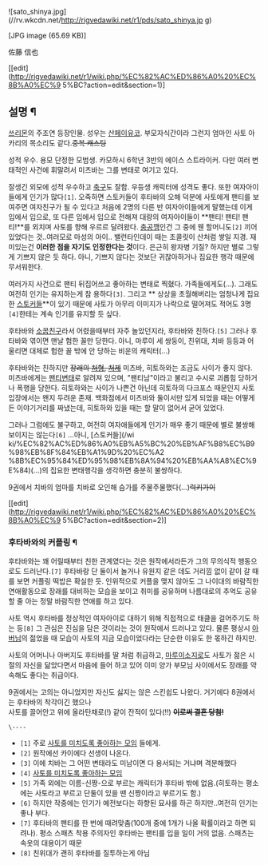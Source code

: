 ![sato_shinya.jpg](//rv.wkcdn.net/http://rigvedawiki.net/r1/pds/sato_shinya.jp
g)

[JPG image (65.69 KB)]

佐藤 信也

[[edit](http://rigvedawiki.net/r1/wiki.php/%EC%82%AC%ED%86%A0%20%EC%8B%A0%EC%9
5%BC?action=edit&section=1)]

## 설명 ¶

[쓰리몬](%EC%93%B0%EB%A6%AC%EB%AA%AC.md)의 주조연 등장인물. 성우는 [산페이유코](%EC%82%B0%ED%8E%98%EC%9D%B4%20%EC%9C%A0%EC%BD%94.md). 부모자식간이라 그런지 엄마인
사토 아카리의 목소리도 같다.<del>중복 캐스팅</del>

  

성적 우수. 용모 단정한 모범생. 카모하시 6학년 3반의 에이스 스트라이커. 다만 여러 변태적인 사건에 휘말려서 미츠바는 그를 변태로 여기고
있다.

  

잘생긴 외모에 성적 우수하고 [축구](%EC%B6%95%EA%B5%AC.md)도 잘함. 우등생 캐릭터에 성격도 좋다. 또한
여자아이들에게 인기가 많다`[1]`. 오죽하면 스토커들이 후타바의 오해 덕분에 사토에게 팬티를 보여주면 여자친구가 될 수 있다고 처음에
2명의 다른 반 여자아이들에게 말했는데 이게 입에서 입으로, 또 다른 입에서 입으로 전해져 대량의 여자아이들이 **팬티! 팬티! 팬티!**를
외치며 사토를 향해 우르르 달려왔다. [충공깽](%EC%B6%A9%EA%B3%B5%EA%B9%BD.md)인건 그 중에 웬
할머니도`[2]` 끼어있었다는 것..여러모로 마성의 아이.. 밸런타인데이 때는 초콜릿이 산처럼 쌓일 지경. 재미있는건 **이러한 점을 자기도
인정한다는 것**이다. 은근히 왕자병 기질? 하지만 별로 그렇게 기쁘지 않은 듯 하다. 아니, 기쁘지 않다는 것보단 귀찮아하거나 집요한 행각
때문에 무서워한다.

  

여러가지 사건으로 팬티 뒤집어쓰고 좋아하는 변태로 찍혔다. 가족들에게도(…). 그래도 여전히 인기는 유지하는게 참 용하다`[3]`. 그리고
** 상상을 초월해버리는 엄청나게 집요한 [스토커들](%EC%82%AC%ED%86%A0%EB%A5%BC%20%EB%AF%B8%EC%B9%98%EB%8F%84%EB%A1%9D%20%EC%A2%8B%EC%95%84%ED%95%98%EB%8A%94%20%EB%AA%A8%EC%9E%84.md)**이 있기 때문에 사토가 아무리 이미지가 나락으로 떨어져도 적어도 3명`[4]`한테는 계속 인기를 유지할 듯 싶다.

  

후타바와 [소꿉친구](%EC%86%8C%EA%BF%89%EC%B9%9C%EA%B5%AC.md)라서 어렸을때부터 자주 놀았던지라,
후타바와 친하다.`[5]` 그러나 후타바와 엮이면 맨날 험한 꼴만 당한다. 아니, 마루이 세 쌍둥이, 친위대, 치바 등등과 어울리면 대체로
험한 꼴 밖에 안 당하는 비운의 캐릭터(…)

  

후타바와는 친하지만 <del>장래의 [처형](%EC%B2%98%ED%98%95.md),
[처제](%EC%B2%98%EC%A0%9C.md)</del> 미츠바, 히토하와는 조금도 사이가 좋지 않다. 미츠바에게는
[팬티](%ED%8C%AC%ED%8B%B0.md)[변태](%EB%B3%80%ED%83%9C.md)로 알려져 있으며,
"팬티남"이라고 불리고 수시로 괴롭힘 당하거나 폭행을 당한다. 히토하와는 사이가 나쁜건 아닌데 히토하의 다크포스 때문인지 사토 입장에서는
왠지 두려운 존재. 백화점에서 미츠바와 둘이서만 있게 되었을 때는 어떻게든 이야기거리를 짜냈는데, 히토하와 있을 때는 할 말이 없어서 굳어
있었다.

  

그러나 그럼에도 불구하고, 여전히 여자애들에게 인기가 매우 좋기 때문에 별로 불쌍해 보이지는 않는다`[6]` ...아니, [스토커들](/wi
ki/%EC%82%AC%ED%86%A0%EB%A5%BC%20%EB%AF%B8%EC%B9%98%EB%8F%84%EB%A1%9D%20%EC%A2
%8B%EC%95%84%ED%95%98%EB%8A%94%20%EB%AA%A8%EC%9E%84)(...)의 집요한 변태행각을 생각하면 충분히
불쌍하다.

  

9권에서 치바의 엄마를 치바로 오인해 슴가를 주물주물했다(...)<del>럭키가이</del>

  

[[edit](http://rigvedawiki.net/r1/wiki.php/%EC%82%AC%ED%86%A0%20%EC%8B%A0%EC%9
5%BC?action=edit&section=2)]

### 후타바와의 커플링 ¶

후타바와는 꽤 어릴때부터 친한 관계였다는 것은 원작에서라든가 그의 무의식적 행동으로도 드러난다.`[7]` 후타바랑 단 둘이서 놀거나 유원지
같은 데도 거리낌 없이 같이 갈 때를 보면 커플링 떡밥은 확실한 듯. 인위적으로 커플을 맺지 않아도 그 나이대의 바람직한 연애활동으로 장래를
대비하는 모습을 보이고 취미를 공유하며 나름대로의 추억도 공유할 줄 아는 정말 바람직한 연애를 하고 있다.

  

사토 역시 후타바를 정상적인 여자아이로 대하기 위해 직접적으로 태클을 걸어주기도 하는 등`[8]` 그 관심은 진심을 담은 것이라는 것이
원작에서 드러나고 있다. 물론 평상시
[아버님](%EB%A7%88%EB%A3%A8%EC%9D%B4%20%EC%86%8C%EC%A7%80%EB%A1%9C.md)의 젊었을 때
모습이 사토의 지금 모습이었다라는 단순한 이유도 한 몫하긴 하지만.

  

사토의 어머니나 아버지도 후타바를 딸 처럼 취급하고, [마루이소지로](%EB%A7%88%EB%A3%A8%EC%9D%B4%20%EC%86%8C%EC%A7%80%EB%A1%9C.md)도 사토가 젊은
시절의 자신을 닮았다면서 마음에 들어 하고 있어 이미 양가 부모님 사이에서도 장래를 약속해도 좋다는 취급이다.

  

9권에서는 고의는 아니었지만 자신도 싫지는 않은 스킨쉽도 나왔다. 거기에다 8권에서는 후타바의 착각이긴 했으나  
사토를 끌어안고 위에 올라탄채로(!) 같이 잔적이 있다(!!) <del>**이로써 결혼 당첨!**</del>

`\----`

  * `[1]` 주로 [사토를 미치도록 좋아하는 모임](%EC%82%AC%ED%86%A0%EB%A5%BC%20%EB%AF%B8%EC%B9%98%EB%8F%84%EB%A1%9D%20%EC%A2%8B%EC%95%84%ED%95%98%EB%8A%94%20%EB%AA%A8%EC%9E%84.md) 들에게.
  * `[2]` 원작에선 카이에다 선생이 나온다.
  * `[3]` 이에 치바는 그 어떤 변태라도 미남이면 다 용서되는 거냐며 격분해했다
  * `[4]` [사토를 미치도록 좋아하는 모임](%EC%82%AC%ED%86%A0%EB%A5%BC%20%EB%AF%B8%EC%B9%98%EB%8F%84%EB%A1%9D%20%EC%A2%8B%EC%95%84%ED%95%98%EB%8A%94%20%EB%AA%A8%EC%9E%84.md)
  * `[5]` 가족 외에는 이름-신짱-으로 부르는 캐릭터가 후타바 밖에 없음.(히토하는 평소에는 사토라고 부르고 단둘이 있을 땐 신짱이라고 부르기도 함.)
  * `[6]` 하지만 작중에는 인기가 예전보다는 하향된 묘사를 하곤 하지만..여전히 인기는 좋나 부다.
  * `[7]` 후타바의 팬티를 한 번에 때려맞춤(100개 중에 1개가 나올 확률이라고 하면 되려나). 평소 스패츠 착용 주의자인 후타바는 팬티를 입을 일이 거의 없음. 스패츠는 속옷의 대용이기 때문
  * `[8]` 친위대가 괜히 후타바를 질투하는게 아님

